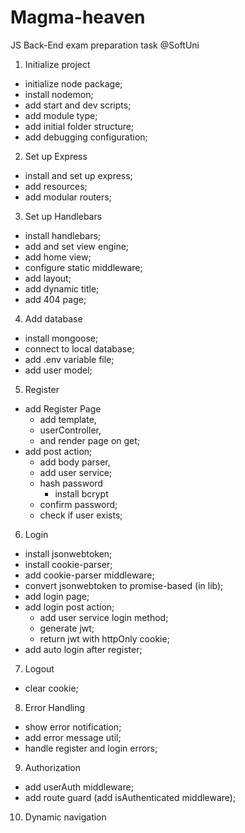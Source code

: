 # Magma-heaven
JS Back-End exam preparation task @SoftUni

1. Initialize project
  - initialize node package;
  - install nodemon; 
  - add start and dev scripts;
  - add module type; 
  - add initial folder structure;
  - add debugging configuration; 
2. Set up Express
  - install and set up express; 
  - add resources; 
  - add modular routers;
3. Set up Handlebars
  - install handlebars; 
  - add and set view engine; 
  - add home view; 
  - configure static middleware; 
  - add layout; 
  - add dynamic title;
  - add 404 page;
4. Add database
  - install mongoose; 
  - connect to local database;
  - add .env variable file; 
  - add user model; 
5. Register
  - add Register Page
    - add template, 
    - userController, 
    - and render page on get;
  - add post action; 
    - add body parser, 
    - add user service; 
    - hash password
      - install bcrypt
    - confirm password;
    - check if user exists;
6. Login
  - install jsonwebtoken;
  - install cookie-parser; 
  - add cookie-parser middleware; 
  - convert jsonwebtoken to promise-based (in lib);
  - add login page; 
  - add login post action;
    - add user service login method;
    - generate jwt; 
    - return jwt with httpOnly cookie; 
  - add auto login after register;
7. Logout
  - clear cookie;
8. Error Handling
  - show error notification; 
  - add error message util; 
  - handle register and login errors; 
9. Authorization
  - add userAuth middleware; 
  - add route guard (add isAuthenticated middleware);
10. Dynamic navigation